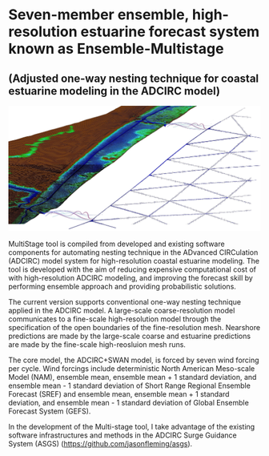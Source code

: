 # Seven-member ensemble, high-resolution estuarine forecast system known as Ensemble-Multistage
## (Adjusted one-way nesting technique for coastal estuarine modeling in the ADCIRC model)

<p align="center">
  <img src="https://github.com/ptaeb2014/Multi-stage/blob/master/images/LOGO.jpg">
</p>

MultiStage tool is compiled from developed and existing software components for automating nesting technique in the ADvanced CIRCulation (ADCIRC) model system for high-resolution coastal estuarine modeling. The tool is developed with the aim of reducing expensive computational cost of with high-resolution ADCIRC modeling, and improving the forecast skill by performing ensemble approach and providing probabilistic solutions.

The current version supports conventional one-way nesting technique applied in the ADCIRC model. A large-scale coarse-resolution model communicates to a fine-scale high-resolution model through the specification of the open boundaries of the fine-resolution mesh. Nearshore predictions are made by the large-scale coarse and estuarine predictions are made by the fine-scale high-reosluion mesh runs.

The core model, the ADCIRC+SWAN model, is forced by seven wind forcing per cycle. Wind forcings include deterministic North American Meso-scale Model (NAM), ensemble mean, ensemble mean + 1 standard deviation, and ensemble mean - 1 standard deviation of Short Range Regional Ensemble Forecast (SREF) and ensemble mean, ensemble mean + 1 standard deviation, and ensemble mean - 1 standard deviation of Global Ensemble Forecast System (GEFS).

In the development of the Multi-stage tool, I take advantage of the existing software infrastructures and methods in the ADCIRC Surge Guidance System (ASGS) (https://github.com/jasonfleming/asgs).

